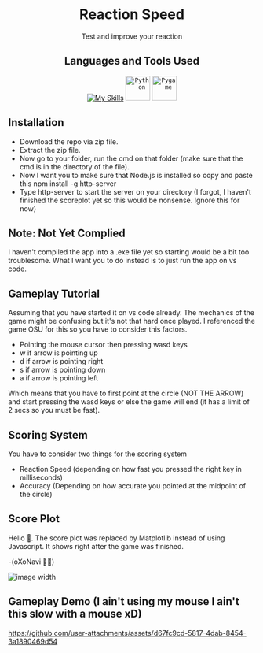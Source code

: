 <div align="center">

# Reaction Speed

Test and improve your reaction
  
</div>

<div align="center">

## Languages and Tools Used
  
</div>

<div align="center">

 [![My Skills](https://skillicons.dev/icons?i=html,js)](https://skillicons.dev)
	<code><img width="50" src="https://user-images.githubusercontent.com/25181517/183423507-c056a6f9-1ba8-4312-a350-19bcbc5a8697.png" alt="Python" title="Python"/></code>
	<code><img width="50" src="https://github.com/marwin1991/profile-technology-icons/assets/76012086/cbaed680-d3a4-4693-9de6-23cdf5345928" alt="Pygame" title="Pygame"/></code>

</div>



## Installation
* Download the repo via zip file.
* Extract the zip file.
* Now go to your folder, run the cmd on that folder (make sure that the cmd is in the directory of the file).
* Now I want you to make sure that Node.js is installed so copy and paste this npm install -g http-server
* Type http-server to start the server on your directory (I forgot, I haven't finished the scoreplot yet so this would be nonsense. Ignore this for now)


## Note: Not Yet Complied

I haven't compiled the app into a .exe file yet so starting would be a bit too troublesome. What I want you to do instead is to just run the app on vs code.

## Gameplay Tutorial

Assuming that you have started it on vs code already. The mechanics of the game might be confusing but it's not that hard once played. I referenced the game OSU for this so you have to consider this factors.

* Pointing the mouse cursor then pressing wasd keys
* w if arrow is pointing up
* d if arrow is pointing right
* s if arrow is pointing down
* a if arrow is pointing left

Which means that you have to first point at the circle (NOT THE ARROW) and start pressing the wasd keys or else the game will end (it has a limit of 2 secs so you must be fast).

## Scoring System

You have to consider two things for the scoring system
* Reaction Speed (depending on how fast you pressed the right key in milliseconds)
* Accuracy (Depending on how accurate you pointed at the midpoint of the circle)

## Score Plot 

Hello 👋. The score plot was replaced by Matplotlib instead of using Javascript. It shows right after the game was finished.

-(oXoNavi 🧏‍♀️)

![image width](https://github.com/user-attachments/assets/356d9938-5847-4e85-a0b0-2f06e6509a21)


## Gameplay Demo (I ain't using my mouse I ain't this slow with a mouse xD)

https://github.com/user-attachments/assets/d67fc9cd-5817-4dab-8454-3a1890469d54




